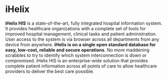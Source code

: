 # iHelix
**iHelix HIS** is a state-of-the-art, fully integrated hospital information system. It provides healthcare organizations with a complete set of tools for improved hospital management, clinical tasks and patient administration. User access to the system is via browser across all departments from any device from anywhere. **iHelix is on a single open standard database for easy, low-cost, reliable and secure operations**. No more maddening scrabbles to try to identify which system interconnection is down or compromised.
iHelix HIS is an enterprise-wide solution that provides complete patient information across all points of care to allow healthcare providers to deliver the best care possible.
